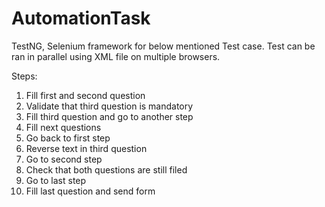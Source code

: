 # AutomationTask
TestNG, Selenium framework for below mentioned Test case.
Test can be ran in parallel using XML file on multiple browsers.


 Steps:
 1) Fill first and second question
 2) Validate that third question is mandatory
 3) Fill third question and go to another step
 4) Fill next questions
 5) Go back to first step
 6) Reverse text in third question
 7) Go to second step
 8) Check that both questions are still filed
 9) Go to last step
 10) Fill last question and send form
